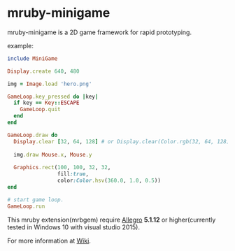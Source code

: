 mruby-minigame
==============

mruby-minigame is a 2D game framework for rapid prototyping.

example:

``` ruby
include MiniGame

Display.create 640, 480

img = Image.load 'hero.png'

GameLoop.key_pressed do |key|
  if key == Key::ESCAPE
    GameLoop.quit
  end
end

GameLoop.draw do
  Display.clear [32, 64, 128] # or Display.clear(Color.rgb(32, 64, 128))
  
  img.draw Mouse.x, Mouse.y
  
  Graphics.rect(100, 100, 32, 32,
                fill:true,
                color:Color.hsv(360.0, 1.0, 0.5))
end

# start game loop.
GameLoop.run
```

This mruby extension(mrbgem) require [Allegro](http://liballeg.org/) **5.1.12** or higher(currently tested in Windows 10 with visual studio 2015).

For more information at [Wiki](https://github.com/bggd/mruby-minigame/wiki).

